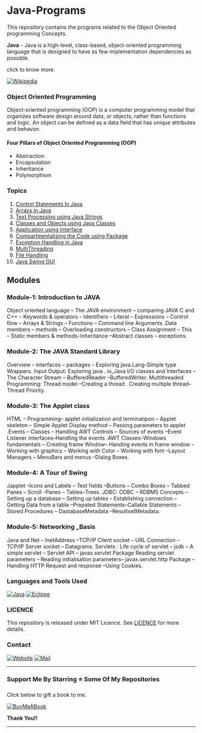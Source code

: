 # Java-Programs

This repository contains the programs related to the Object Oriented programming Concepts. 

**Java** - Java is a high-level, class-based, object-oriented programming language that is designed to have as few implementation dependencies as possible.

click to know more. 

[![Wikipedia](https://img.shields.io/badge/JAVA-Wikipedia-00B2FF?style=for-the-badge&logo=web&logoColor=white)](https://en.wikipedia.org/wiki/Java_(programming_language))

### Object Oriented Programming 

Object-oriented programming (OOP) is a computer programming model that organizes software design around data, or objects, rather than functions and logic. An object can be defined as a data field that has unique attributes and behavior.

#### Four Pillars of Object Oriented Programming (OOP)

- Abstraction 
- Encapsulation
- Inheritance 
- Polymorphism

### Topics

1. [Control Statements In Java](/1-Control-Statements-in-Java)
2. [Arrays in Java](/2-Arrays-in-java)
3. [Text Processing using Java Strings](/3-Text-processing-using-java-strings)
4. [Classes and Objects using Java Classes](/4-Classes-and-Objects-in-Java)
5. [Application using Interface](/5-Application-using-Interface)
6. [Compartmentalizing the Code using Package](/6-Compartmentalizing-the-Code-using-package)
7. [Exception Handling in Java](/7-Exception-handling-in-Java)
8. [MultiThreading](/8-MultiThreading)
9. [File Handling](/9-FileHandling)
10. [Java Swing GUI](/10-JavaSwingGUI)

## Modules

### Module-1: Introduction to JAVA
Object oriented language – The JAVA environment – comparing JAVA C and C++ – Keywords & operators – Identifiers – Literal – Expressions – Control flow – Arrays & Strings – Functions – Command line Arguments .Data members – methods – Overloading constructors – Class Assignment – This – Static members & methods-Inheritance –Abstract classes – exceptions.

### Module-2: The JAVA Standard Library
Overview – interfaces – packages – Exploring java.Lang–Simple type Wrappers. Input Output: Exploring java . io_Java I/O classes and Interfaces – The Character Stream – BufferedReader –BufferedWriter. Multithreaded Programming: Thread model –Creating a thread . Creating multiple thread–Thread Priority.

### Module-3: The Applet class
HTML – Programming– applet initialization and terminatipon – Applet skeleton – Simple Applet Display method – Passing parameters to applet .Events – Classes – Handling AWT Controls – Sources of events –Event Listener interfaces–Handling the events .AWT Classes–Windows fundamentals – Creating frame Window– Handing events in frame window - Working with graphics – Working with Color – Working with font –Layout Managers – MenuBars and menus –Dialog Boxes.

### Module-4: A Tour of Swing
Japplet –Icons and Labels – Text fields –Buttons – Combo Boxes – Tabbed Panes – Scroll -Panes – Tables–Trees. JDBC: ODBC – RDBMS Concepts – Setting up a database – Setting up tables – Establishing connection – Getting Data from a table –Prepated Statements–Callable Statements – Stored Procedures – DastabaseMetadata –ResultsetMetadata.

### Module-5: Networking _Basis
Java and Net – InetAddress –TCP/IP Client socket – URL Connection –TCP/IP Server socket – Datagrams. Servlets : Life cycle of servlet – jsdk – A simple servlet – Servlet API – javax.servlet Package Reading servlet parameters – Reading initialisation parameters– javax.servlet.http
Package – Handling HTTP Request and response –Using Cookies.

### Languages and Tools Used

[![Java](https://img.shields.io/badge/Java-ED8B00?style=for-the-badge&logo=java&logoColor=white)](https://github.com/Ruban2205/Java-Programs)
[![Eclipse](https://img.shields.io/badge/Eclipse-2C2255?style=for-the-badge&logo=eclipse&logoColor=white)](https://github.com/Ruban2205/Java-Programs)

### LICENCE 

This repository is released under MIT Licence. See [LICENCE](/LICENCE) for more details. 

### Contact

[![Website](https://img.shields.io/badge/website-000000?style=for-the-badge&logo=About.me&logoColor=white)](https://rubangino.in/)
[![Mail](https://img.shields.io/badge/Gmail-D14836?style=for-the-badge&logo=gmail&logoColor=white)](mailto:info@rubangino.in)


<hr/>

### Support Me By Starring ⭐ Some Of My Repositories

Click below to gift a book to me.

[![BuyMeABook](https://img.shields.io/badge/Buy%20Me%20a%20Book-ffdd00?style=for-the-badge&logo=buy-me-a-book&logoColor=black)
](https://bit.ly/3M5jxLd)

**Thank You!!**

<hr/>
